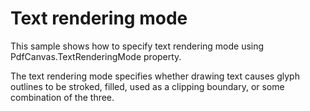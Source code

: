 # Text rendering mode
This sample shows how to specify text rendering mode using PdfCanvas.TextRenderingMode property.

The text rendering mode specifies whether drawing text causes glyph outlines to be stroked, filled, used as a clipping boundary, or some combination of the three.
